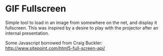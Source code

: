 GIF Fullscreen
==============

Simple tool to load in an image from somewhere on the net, and display it fullscreen.
This was inspired by a desire to play with the projector after an internal presentation.

Some Javascript borrowed from Craig Buckler: http://www.sitepoint.com/html5-full-screen-api/
